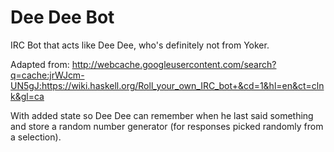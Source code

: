 # Dee Dee Bot
IRC Bot that acts like Dee Dee, who's definitely not from Yoker.

Adapted from:
http://webcache.googleusercontent.com/search?q=cache:jrWJcm-UN5gJ:https://wiki.haskell.org/Roll_your_own_IRC_bot+&cd=1&hl=en&ct=clnk&gl=ca

With added state so Dee Dee can remember when he last said something and store a random number generator (for responses picked randomly from a selection).
